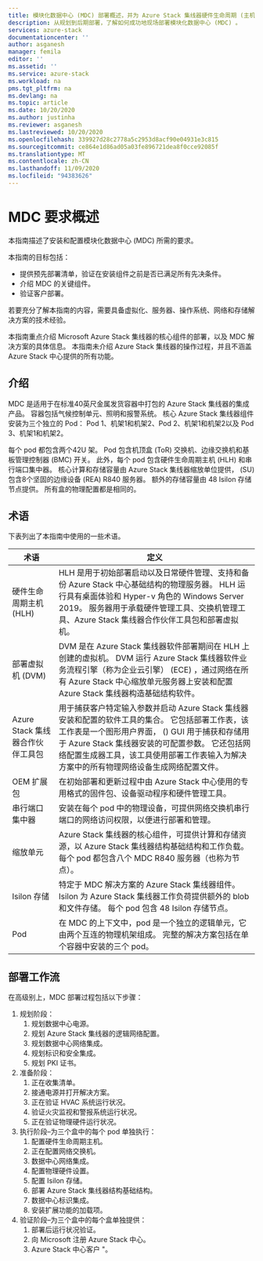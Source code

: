 ```yaml
---
title: 模块化数据中心 (MDC) 部署概述，并为 Azure Stack 集线器硬件生命周期 (主机安装) 管理服务器 |Microsoft Docs
description: 从规划到后期部署，了解如何成功地现场部署模块化数据中心 (MDC) 。
services: azure-stack
documentationcenter: ''
author: asganesh
manager: femila
editor: ''
ms.assetid: ''
ms.service: azure-stack
ms.workload: na
pms.tgt_pltfrm: na
ms.devlang: na
ms.topic: article
ms.date: 10/20/2020
ms.author: justinha
ms.reviewer: asganesh
ms.lastreviewed: 10/20/2020
ms.openlocfilehash: 339927d28c2778a5c2953d8acf90e04931e3c815
ms.sourcegitcommit: ce864e1d86ad05a03fe896721dea8f0cce92085f
ms.translationtype: MT
ms.contentlocale: zh-CN
ms.lasthandoff: 11/09/2020
ms.locfileid: "94383626"
---
```

# <a name="mdc-requirements-overview"></a>MDC 要求概述

本指南描述了安装和配置模块化数据中心 (MDC) 所需的要求。 

本指南的目标包括：

- 提供预先部署清单，验证在安装组件之前是否已满足所有先决条件。
- 介绍 MDC 的关键组件。
- 验证客户部署。

若要充分了解本指南的内容，需要具备虚拟化、服务器、操作系统、网络和存储解决方案的技术经验。 

本指南重点介绍 Microsoft Azure Stack 集线器的核心组件的部署，以及 MDC 解决方案的具体信息。 本指南未介绍 Azure Stack 集线器的操作过程，并且不涵盖 Azure Stack 中心提供的所有功能。 

## <a name="introduction"></a>介绍

MDC 是适用于在标准40英尺金属发货容器中打包的 Azure Stack 集线器的集成产品。 容器包括气候控制单元、照明和报警系统。 核心 Azure Stack 集线器组件安装为三个独立的 Pod： Pod 1、机架1和机架2、Pod 2、机架1和机架2以及 Pod 3、机架1和机架2。

每个 pod 都包含两个42U 架。 Pod 包含机顶盒 (ToR) 交换机、边缘交换机和基板管理控制器 (BMC) 开关。 此外，每个 pod 包含硬件生命周期主机 (HLH) 和串行端口集中器。 核心计算和存储容量由 Azure Stack 集线器缩放单位提供， (SU) 包含8个坚固的边缘设备 (REA) R840 服务器。 额外的存储容量由 48 Isilon 存储节点提供。 所有盒的物理配置都是相同的。

## <a name="terminology"></a>术语

下表列出了本指南中使用的一些术语。

|术语    |定义 |
|-------|-----------|
|硬件生命周期主机 (HLH) |    HLH 是用于初始部署启动以及日常硬件管理、支持和备份 Azure Stack 中心基础结构的物理服务器。 HLH 运行具有桌面体验和 Hyper-v 角色的 Windows Server 2019。 服务器用于承载硬件管理工具、交换机管理工具、Azure Stack 集线器合作伙伴工具包和部署虚拟机。 |
|部署虚拟机 (DVM) |    DVM 是在 Azure Stack 集线器软件部署期间在 HLH 上创建的虚拟机。 DVM 运行 Azure Stack 集线器软件业务流程引擎（称为企业云引擎） (ECE) ，通过网络在所有 Azure Stack 中心缩放单元服务器上安装和配置 Azure Stack 集线器构造基础结构软件。|
|Azure Stack 集线器合作伙伴工具包|    用于捕获客户特定输入参数并启动 Azure Stack 集线器安装和配置的软件工具的集合。 它包括部署工作表，该工作表是一个图形用户界面， () GUI 用于捕获和存储用于 Azure Stack 集线器安装的可配置参数。 它还包括网络配置生成器工具，该工具使用部署工作表输入为解决方案中的所有物理网络设备生成网络配置文件。|
|OEM 扩展包    |在初始部署和更新过程中由 Azure Stack 中心使用的专用格式的固件包、设备驱动程序和硬件管理工具。|
|串行端口集中器    |安装在每个 pod 中的物理设备，可提供网络交换机串行端口的网络访问权限，以便进行部署和管理。|
|缩放单元    |Azure Stack 集线器的核心组件，可提供计算和存储资源，以 Azure Stack 集线器结构基础结构和工作负载。 每个 pod 都包含八个 MDC R840 服务器（也称为节点）。|
|Isilon 存储 |    特定于 MDC 解决方案的 Azure Stack 集线器组件。 Isilon 为 Azure Stack 集线器工作负荷提供额外的 blob 和文件存储。 每个 pod 包含 48 Isilon 存储节点。|
|Pod    |在 MDC 的上下文中，pod 是一个独立的逻辑单元，它由两个互连的物理机架组成。 完整的解决方案包括在单个容器中安装的三个 pod。|

## <a name="deployment-workflow"></a>部署工作流

在高级别上，MDC 部署过程包括以下步骤：

1. 规划阶段：
   1. 规划数据中心电源。
   1. 规划 Azure Stack 集线器的逻辑网络配置。
   1. 规划数据中心网络集成。
   1. 规划标识和安全集成。
   1. 规划 PKI 证书。
1. 准备阶段：
   1. 正在收集清单。
   1. 接通电源并打开解决方案。
   1. 正在验证 HVAC 系统运行状况。
   1. 验证火灾监视和警报系统运行状况。
   1. 正在验证物理硬件运行状况。
1. 执行阶段–为三个盒中的每个 pod 单独执行：
   1. 配置硬件生命周期主机。
   1. 正在配置网络交换机。
   1. 数据中心网络集成。
   1. 配置物理硬件设置。
   1. 配置 Isilon 存储。
   1. 部署 Azure Stack 集线器结构基础结构。
   1. 数据中心标识集成。
   1. 安装扩展功能的加载项。
1. 验证阶段–为三个盒中的每个盒单独提供：
   1. 部署后运行状况验证。
   1. 向 Microsoft 注册 Azure Stack 中心。
   1. Azure Stack 中心客户 "。
